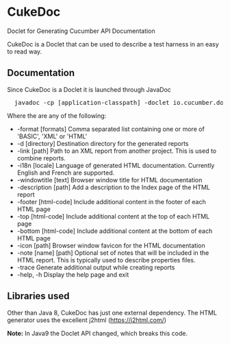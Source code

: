 # CukeDoc
Doclet for Generating Cucumber API Documentation

CukeDoc is a Doclet that can be used to describe a test harness in an easy to read way.

## Documentation

Since CukeDoc is a Doclet it is launched through JavaDoc

<pre>
  javadoc -cp [application-classpath] -doclet io.cucumber.doc.Main -docletpath [location-of-cukedoc] -sourcepath [source] -subpackages [packages] [cukedoc-options]
</pre>

Where the <cukedoc-options> are any of the following:


 *  -format [formats]      Comma separated list containing one or more of 'BASIC', 'XML' or 'HTML'
 *  -d [directory]         Destination directory for the generated reports
 *  -link [path]           Path to an XML report from another project. This is used to combine reports.
 *  -i18n [locale]         Language of generated HTML documentation. Currently English and French are supported.
 *  -windowtitle [text]    Browser window title for HTML documentation
 *  -description [path]    Add a description to the Index page of the HTML report
 *  -footer [html-code]    Include additional content in the footer of each HTML page
 *  -top [html-code]       Include additional content at the top of each HTML page
 *  -bottom [html-code]    Include additional content at the bottom of each HTML page
 *  -icon [path]           Browser window favicon for the HTML documentation
 *  -note [name] [path]    Optional set of notes that will be included in the HTML report. This is typically used to describe properties files.
 *  -trace                 Generate additional output while creating reports
 *  -help, -h              Display the help page and exit



## Libraries used

Other than Java 8, CukeDoc has just one external dependency. The HTML generator uses the excellent j2html (https://j2html.com/)

**Note:** In Java9 the Doclet API changed, which breaks this code.